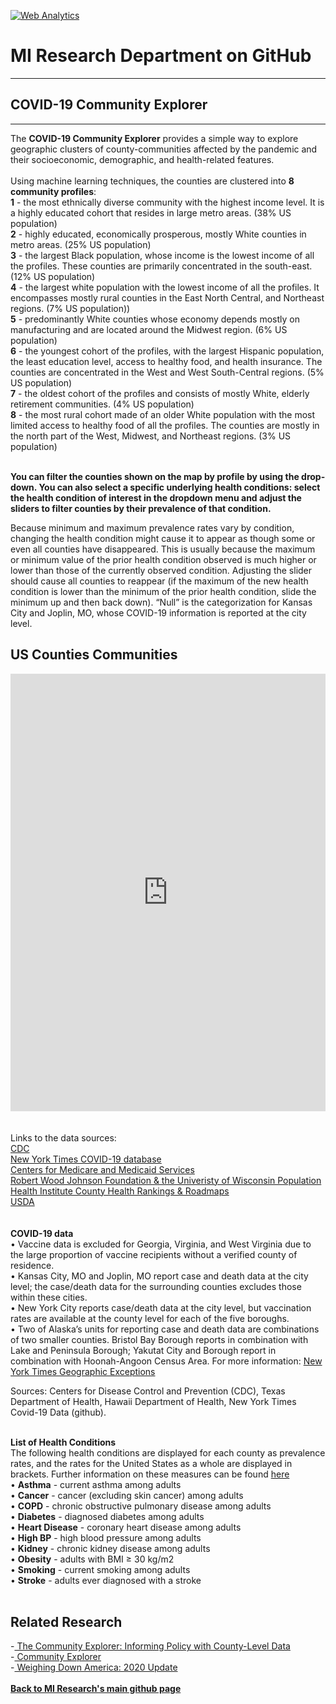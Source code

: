 <br><br>
<head><!-- Global site tag (gtag.js) - Google Analytics -->
<script async src="https://www.googletagmanager.com/gtag/js?id=UA-166686264-2"></script>
<script>
  window.dataLayer = window.dataLayer || [];
  function gtag(){dataLayer.push(arguments);}
  gtag('js', new Date());

  gtag('config', 'UA-166686264-2');
</script>

<!-- Default Statcounter code for
MI-COVID-19-Community-Explorer
https://miresearch.github.io/MI-COVID-19-Community-Explorer/
-->
<script type="text/javascript">
var sc_project=12336862; 
var sc_invisible=1; 
var sc_security="4fed8680"; 
</script>
<script type="text/javascript"
src="https://www.statcounter.com/counter/counter.js"
async></script>
<noscript><div class="statcounter"><a title="Web Analytics"
href="https://statcounter.com/" target="_blank"><img
class="statcounter"
src="https://c.statcounter.com/12336862/0/4fed8680/1/"
alt="Web Analytics"></a></div></noscript>
<!-- End of Statcounter Code -->

<meta name="twitter:title" content="COVID-19 Community Explorer">
<meta name="twitter:description" content="The MI COVID-19 Community Explorer provides a simple way to explore geographic clusters of communities affected by the pandemic and their socioeconomic, demographic, and health-related features.">
<meta name="twitter:image" content="https://milkeninstitute.org/sites/default/files/COVID19%20Community%20Explorer%20Image.jpg">
<meta name="twitter:card" content="summary_large_image">

<meta property="og:title" content="COVID-19 Community Explorer">
<meta property="og:description" content="The MI COVID-19 Community Explorer provides a simple way to explore geographic clusters of communities affected by the pandemic and their socioeconomic, demographic, and health-related features.&nbsp;">
<meta property="og:image" content="https://milkeninstitute.org/sites/default/files/COVID19%20Community%20Explorer%20Image.jpg">
<meta property="og:image:url" content="https://milkeninstitute.org/sites/default/files/COVID19%20Community%20Explorer%20Image.jpg">
<meta property="og:image:secure_url" content="https://milkeninstitute.org/sites/default/files/COVID19%20Community%20Explorer%20Image.jpg">
<meta property="og:url" content="https://miresearch.github.io/MI-COVID-19-Community-Explorer/">

</head>

<H1><b>MI Research Department on GitHub </b></H1><Hr>

<H2><b> COVID-19 Community Explorer</b> </H2> <Hr>
The <b>COVID-19 Community Explorer</b> provides a simple way to explore geographic clusters of county-communities affected by the pandemic and their socioeconomic, demographic, and health-related features. <br>
  <br> Using machine learning techniques, the counties are clustered into <b>8 community profiles</B>:
 <br><b>1</b> - the most ethnically diverse community with the highest income level. It is a highly educated cohort that resides in large metro areas. (38% US population)
<br><b>2</b> - highly educated, economically prosperous, mostly White counties in metro areas. (25% US population)
<br><b>3</b> - the largest Black population, whose income is the lowest income of all the profiles. These counties are primarily concentrated in the south-east. (12% US population)
<br><b>4</b> - the largest white population with the lowest income of all the profiles. It encompasses mostly rural counties in the East North Central, and Northeast regions. (7% US population))
<br><b>5</b> - predominantly White counties whose economy depends mostly on manufacturing and are located around the Midwest region. (6% US population) 
<br><b>6</b> - the youngest cohort of the profiles, with the largest Hispanic population, the least education level, access to healthy food, and health insurance. The counties are concentrated in the West and West South-Central regions.  (5% US population)
<br><b>7</b> - the oldest cohort of the profiles and consists of mostly White, elderly retirement communities. (4% US population)
<br><b>8</b> - the most rural cohort made of an older White population with the most limited access to healthy food of all the profiles. The counties are mostly in the north part of the West, Midwest, and Northeast regions. (3% US population)<br>

  
<Br>
  
<b>You can filter the counties shown on the map by profile by using the drop-down. You can also select a specific underlying health conditions: select the health condition of interest in the dropdown menu and adjust the sliders to filter counties by their prevalence of that condition.</b>

 Because minimum and maximum prevalence rates vary by condition, changing the health condition might cause it to appear as though some or even all counties have disappeared. This is usually because the maximum or minimum value of the prior health condition observed is much higher or lower than those of the currently observed condition. Adjusting the slider should cause all counties to reappear (if the maximum of the new health condition is lower than the minimum of the prior health condition, slide the minimum up and then back down). 
 “Null” is the categorization for Kansas City and Joplin, MO, whose COVID-19 information is reported at the city level. 

  
<H2>US Counties Communities </H2>
<center><iframe src="https://public.tableau.com/views/COVID-19CommunityProfile_16105893795010/Map?:showVizHome=no&:embed=true" width="100%" height="700" frameborder="0"></iframe></center>

<br>
<br>
  

<Bh>
Links to the data sources:<br>
<a href="https://www.cdc.gov/" target="_blank"> CDC </a><br>
<a href="https://www.nytimes.com/interactive/2020/us/coronavirus-us-cases.html" target="_blank">New York Times COVID-19 database</a><br>
<a href="https://www.cms.gov/Research-Statistics-Data-and-Systems/Statistics-Trends-and-Reports/Chronic-Conditions/CC_Main" target="_blank"> Centers for Medicare and Medicaid Services</a> <Br>
<a href= "https://www.countyhealthrankings.org/explore-health-rankings/rankings-data-documentation" target="_blank"> Robert Wood Johnson Foundation & the Univeristy of Wisconsin Population Health Institute County Health Rankings & Roadmaps</a> <Br>
 <a href="https://www.ers.usda.gov/data-products/county-level-data-sets/" target="_blank"> USDA </a> <Br>
  
 <br>
  <br>
  <b>COVID-19 data </b><br>
•	 Vaccine data is excluded for Georgia, Virginia, and West Virginia due to the large proportion of vaccine recipients without a verified county of residence.<br>
•	 Kansas City, MO and Joplin, MO report case and death data at the city level; the case/death data for the surrounding counties excludes those within these cities.<br>
•	 New York City reports case/death data at the city level, but vaccination rates are available at the county level for each of the five boroughs. <br>
•	 Two of Alaska’s units for reporting case and death data are combinations of two smaller counties. Bristol Bay Borough reports in combination with Lake and Peninsula Borough; Yakutat City and Borough report in combination with Hoonah-Angoon Census Area. For more information: <a href="https://github.com/nytimes/covid-19-data/blob/master/README.md#geographic-exceptions" target="_blank">New York Times Geographic Exceptions</a><br>

Sources: Centers for Disease Control and Prevention (CDC), Texas Department of Health, Hawaii Department of Health, New York Times Covid-19 Data (github).<br> 

 <br>
  <b>List of Health Conditions </b><br>
  The following health conditions are displayed for each county as prevalence rates, and the rates for the United States as a whole are displayed in brackets. Further information on these measures can be found  <a href="https://www.cdc.gov/places/measure-definitions/index.html" target="_blank"> here</a> <br>
•	 <b>Asthma</b> - current asthma among adults <br>
•	 <b>Cancer</b> - cancer (excluding skin cancer) among adults <br>
•	 <b>COPD</b> - chronic obstructive pulmonary disease among adults <br>
•	 <b>Diabetes</b> - diagnosed diabetes among adults <br>
•	 <b>Heart Disease</b> - coronary heart disease among adults  <br>
•	 <b>High BP</b> - high blood pressure among adults <br>
•	 <b>Kidney</b> - chronic kidney disease among adults <br>
•	 <b>Obesity</b> - adults with BMI ≥ 30 kg/m2 <br>
•	 <b>Smoking</b> - current smoking among adults  <br>
•	 <b>Stroke</b> - adults ever diagnosed with a stroke  <br>
  <br>
 



<H2>Related Research</H2>
-<a href="https://milkeninstitute.org/sites/default/files/reports-pdf/Community%20Explorer.pdf" target="_blank"> The Community Explorer: Informing Policy with County-Level Data </a> <br>
-<a href="https://miresearch.github.io/Community-Explorer/" target="_blank"> Community Explorer</a> <br>
-<a href="https://milkeninstitute.org/reports/weighing-down-america-2020-update" target="_blank"> Weighing Down America: 2020 Update</a><br>
<Br>
<a href=" https://miresearch.github.io/About/" target="_blank"> <b>Back to MI Research's main github page</b>  </a>



